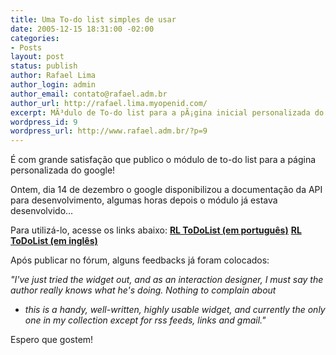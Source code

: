 ```yaml
---
title: Uma To-do list simples de usar
date: 2005-12-15 18:31:00 -02:00
categories:
- Posts
layout: post
status: publish
author: Rafael Lima
author_login: admin
author_email: contato@rafael.adm.br
author_url: http://rafael.lima.myopenid.com/
excerpt: MÃ³dulo de To-do list para a pÃ¡gina inicial personalizada do google.
wordpress_id: 9
wordpress_url: http://www.rafael.adm.br/?p=9
---
```


&Eacute; com grande satisfa&ccedil;&atilde;o que publico o m&oacute;dulo de to-do list para a p&aacute;gina personalizada do google!

Ontem, dia 14 de dezembro o google disponibilizou a documenta&ccedil;&atilde;o da API para desenvolvimento, algumas horas depois o m&oacute;dulo j&aacute; estava desenvolvido...

Para utiliz&aacute;-lo, acesse os links abaixo:
<strong><a href="http://fusion.google.com/add?moduleurl=http://rlwidgets.com/gmodules/pt_BR/rltodolist.xml">RL ToDoList (em portugu&ecirc;s)</a></strong>
<strong><a href="http://fusion.google.com/add?moduleurl=http://rlwidgets.com/gmodules/en_US/rltodolist.xml">RL ToDoList (em ingl&ecirc;s)</a></strong>

Ap&oacute;s publicar no f&oacute;rum, alguns feedbacks j&aacute; foram colocados:

<em>"I've just tried the widget out, and as an interaction designer, I must
say the author really knows what he's doing. Nothing to complain about
- this is a handy, well-written, highly usable widget, and currently
the only one in my collection except for rss feeds, links and gmail."
</em>

Espero que gostem!
